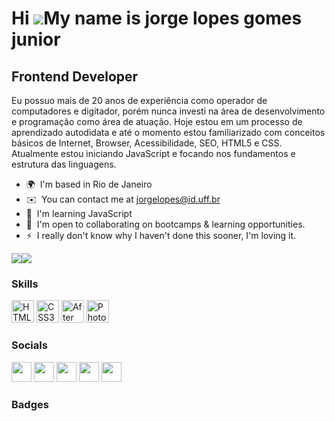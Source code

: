 Hi ![](https://user-images.githubusercontent.com/18350557/176309783-0785949b-9127-417c-8b55-ab5a4333674e.gif)My name is jorge lopes gomes junior
================================================================================================================================================

Frontend Developer
------------------

Eu possuo mais de 20 anos de experiência como operador de computadores e digitador, porém nunca investi na área de desenvolvimento e programação como área de atuação. Hoje estou em um processo de aprendizado autodidata e até o momento estou familiarizado com conceitos básicos de Internet, Browser, Acessibilidade, SEO, HTML5 e CSS. Atualmente estou iniciando JavaScript e focando nos fundamentos e estrutura das linguagens.

* 🌍  I'm based in Rio de Janeiro
* ✉️  You can contact me at [jorgelopes@id.uff.br](mailto:jorgelopes@id.uff.br)
* 🧠  I'm learning JavaScript
* 🤝  I'm open to collaborating on bootcamps & learning opportunities.
* ⚡  I really don't know why I haven't done this sooner, I'm loving it.

<a href="https://www.twitter.com/jucka_raven" target="_blank" rel="noreferrer"><img
src="https://img.shields.io/twitter/follow/jucka_raven?logo=twitter&style=for-the-badge&color=0f172a&labelColor=1e3a8a"
/></a><a href="https://www.github.com/Juckaraven" target="_blank" rel="noreferrer"><img
src="https://img.shields.io/github/followers/Juckaraven?logo=github&style=for-the-badge&color=0f172a&labelColor=1e3a8a" /></a>

### Skills

<p align="left">
<a href="https://developer.mozilla.org/en-US/docs/Glossary/HTML5" target="_blank" rel="noreferrer"><img src="https://raw.githubusercontent.com/danielcranney/readme-generator/main/public/icons/skills/html5-colored.svg" width="36" height="36" alt="HTML5" /></a>
<a href="https://www.w3.org/TR/CSS/#css" target="_blank" rel="noreferrer"><img src="https://raw.githubusercontent.com/danielcranney/readme-generator/main/public/icons/skills/css3-colored.svg" width="36" height="36" alt="CSS3" /></a>
<a href="https://www.adobe.com/uk/products/aftereffects.html" target="_blank" rel="noreferrer"><img src="https://raw.githubusercontent.com/danielcranney/readme-generator/main/public/icons/skills/aftereffects-colored.svg" width="36" height="36" alt="After Effects" /></a>
<a href="https://www.adobe.com/uk/products/photoshop.html" target="_blank" rel="noreferrer"><img src="https://raw.githubusercontent.com/danielcranney/readme-generator/main/public/icons/skills/photoshop-colored.svg" width="36" height="36" alt="Photoshop" /></a>
</p>


### Socials

<p align="left"> <a href="https://www.github.com/Juckaraven" target="_blank" rel="noreferrer"><img src="https://raw.githubusercontent.com/danielcranney/readme-generator/main/public/icons/socials/github.svg" width="32" height="32" /></a> <a href="http://www.instagram.com/jorge_lgomes" target="_blank" rel="noreferrer"><img src="https://raw.githubusercontent.com/danielcranney/readme-generator/main/public/icons/socials/instagram.svg" width="32" height="32" /></a> <a href="https://www.twitter.com/jucka_raven" target="_blank" rel="noreferrer"><img src="https://raw.githubusercontent.com/danielcranney/readme-generator/main/public/icons/socials/twitter.svg" width="32" height="32" /></a> <a href="https://www.youtube.com/c/jorgelopes" target="_blank" rel="noreferrer"><img src="https://raw.githubusercontent.com/danielcranney/readme-generator/main/public/icons/socials/youtube.svg" width="32" height="32" /></a> <a href="https://www.twitch.tv/jucka_raven" target="_blank" rel="noreferrer"><img src="https://raw.githubusercontent.com/danielcranney/readme-generator/main/public/icons/socials/twitch.svg" width="32" height="32" /></a></p>

### Badges
